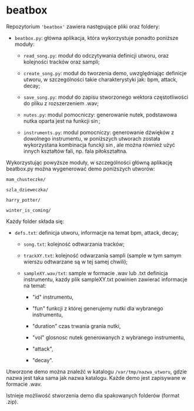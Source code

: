 # beatbox

Repozytorium `'beatbox'` zawiera następujące pliki oraz foldery:

* `beatbox.py`: główna aplikacja, która wykorzystuje ponadto poniższe moduły:

	* `read_song.py`: moduł do odczytywania definicji utworu, oraz kolejności tracków oraz sampli;

	* `create_song.py`: moduł do tworzenia demo, uwzględniając definicje utworu, w szczególności takie charakterystyki jak: bpm, attack, decay;

	* `save_song.py`: moduł do zapisu stworzonego wektora częstotliwości do pliku z rozszerzeniem .wav;

	* `nutes.py`: modul pomocniczy: generowanie nutek, podstawowa nutka oparta jest na funkcji $\sin$;

	* `instruments.py`: modul pomocniczy: generowanie dźwięków z dowolnego instrumentu, w poniższych utworach została wykorzystana kombinacja funckji $\sin$, ale można również użyć innych kształtów fali, np. fala piłokształtna.


Wykorzystując powyższe moduły, w szczególności główną aplikację beatbox.py
można wygenerować demo poniższych utworów:

  `mam_chusteczke/`

  `szla_dzieweczka/`

  `harry_potter/`

  `winter_is_coming/`


Każdy folder składa się:

  * `defs.txt`: definicja utworu, informacje na temat bpm, attack, decay;

	* `song.txt`: kolejność odtwarzania tracków;

	* `trackXY.txt`: kolejność odwarzania sampli (sample w tym samym wierszu odtwarzane są w tej samej chwili);

	* `sampleXY.wav/txt`: sample w formacie .wav lub .txt 
	  definicja instrumentu, kazdy plik sampleXY.txt powinien zawierać informacje na temat: 
	  
	    * "id" instrumentu, 
	  
	    * "fun" funkcji z której generujemy nutki dla wybranego instrumentu, 
	  
	    * "duration" czas trwania grania nutki, 
	  
	    * "vol" glosnosc nutek generowanych z wybranego instrumentu, 
	  
	    * "attack", 
	  
	    * "decay".


Utworzone demo można znaleźć w katalogu `/var/tmp/nazwa_utworu`, gdzie nazwa jest taka sama jak nazwa katalogu. Każde demo jest zapisywane w formacie .wav.

Istnieje możliwość stworzenia demo dla spakowanych folderów (format .zip).
